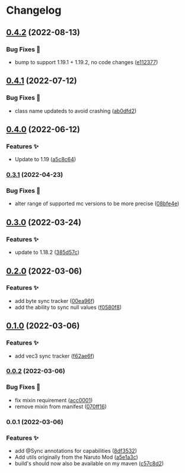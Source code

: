 # Changelog

## [0.4.2](https://github.com/sekwah41/SekCLib/compare/v0.4.1...v0.4.2) (2022-08-13)


### Bug Fixes 🐛

* bump to support 1.19.1 + 1.19.2, no code changes ([e112377](https://github.com/sekwah41/SekCLib/commit/e112377de46dd154071e3b7910cba2b4713dd75f))

## [0.4.1](https://github.com/sekwah41/SekCLib/compare/v0.4.0...v0.4.1) (2022-07-12)


### Bug Fixes 🐛

* class name updateds to avoid crashing ([ab0dfd2](https://github.com/sekwah41/SekCLib/commit/ab0dfd24663b3fcad5138aa986a30c0b6ef9e6d3))

## [0.4.0](https://github.com/sekwah41/SekCLib/compare/v0.3.1...v0.4.0) (2022-06-12)


### Features ✨

* Update to 1.19 ([a5c8c64](https://github.com/sekwah41/SekCLib/commit/a5c8c64a66f629d96b4b151e2f1ccf7365c398eb))

### [0.3.1](https://github.com/sekwah41/SekCLib/compare/v0.3.0...v0.3.1) (2022-04-23)


### Bug Fixes 🐛

* alter range of supported mc versions to be more precise ([08bfe4e](https://github.com/sekwah41/SekCLib/commit/08bfe4e531d78595b15b9f79de316d2997be9af0))

## [0.3.0](https://github.com/sekwah41/SekCLib/compare/v0.2.0...v0.3.0) (2022-03-24)


### Features ✨

* update to 1.18.2 ([385d57c](https://github.com/sekwah41/SekCLib/commit/385d57c307e388fc2c1319a266e26c5158edfbc5))

## [0.2.0](https://github.com/sekwah41/SekCLib/compare/v0.1.0...v0.2.0) (2022-03-06)


### Features ✨

* add byte sync tracker ([00ea96f](https://github.com/sekwah41/SekCLib/commit/00ea96f600cb5d50cc7d13a06c75a8d97617c300))
* add the ability to sync null values ([f0580f8](https://github.com/sekwah41/SekCLib/commit/f0580f8400c260d0f2d0a8bf43ffc8a6e939cddd))

## [0.1.0](https://github.com/sekwah41/SekCLib/compare/v0.0.2...v0.1.0) (2022-03-06)


### Features ✨

* add vec3 sync tracker ([f62ae6f](https://github.com/sekwah41/SekCLib/commit/f62ae6fb0cc6266c0d570523eedf6fd36d142191))

### [0.0.2](https://github.com/sekwah41/SekCLib/compare/v0.0.1...v0.0.2) (2022-03-06)


### Bug Fixes 🐛

* fix mixin requirement ([acc0001](https://github.com/sekwah41/SekCLib/commit/acc0001dc6a3120cbc0130f9d1efa54e9fa700e3))
* remove mixin from manifest ([070ff16](https://github.com/sekwah41/SekCLib/commit/070ff16aa8ddfad2ef4a26c6bbc460ac928e9e54))

### 0.0.1 (2022-03-06)


### Features ✨

* add @Sync annotations for capabilities ([8df3532](https://github.com/sekwah41/SekCLib/commit/8df353241b81a6fef010fd821fd693427e1b2863))
* Add utils originally from the Naruto Mod ([a5e1a3c](https://github.com/sekwah41/SekCLib/commit/a5e1a3c51ded49335e1c47bb6a01602642053453))
* build's should now also be available on my maven ([c57c8d2](https://github.com/sekwah41/SekCLib/commit/c57c8d2a164d117e88cdc6ce6f45c701133f57cf))

